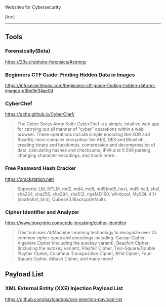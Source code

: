 Websites for Cybersecurity

[toc]

<hr>

## Tools
### Forensically(Beta)
https://29a.ch/photo-forensics/#strings

### Beginners CTF Guide: Finding Hidden Data in Images
https://infosecwriteups.com/beginners-ctf-guide-finding-hidden-data-in-images-e3be9e34ae0d

### CyberChef

https://gchq.github.io/CyberChef/

> The Cyber Swiss Army Knife CyberChef is a simple, intuitive web app for carrying out all manner of "cyber" operations within a web browser. These operations include simple encoding like XOR and Base64, more complex encryption like AES, DES and Blowfish, creating binary and hexdumps, compression and decompression of data, calculating hashes and checksums, IPv6 and X.509 parsing, changing character encodings, and much more.

### Free Password Hash Cracker
https://crackstation.net/

> Supports: LM, NTLM, md2, md4, md5, md5(md5_hex), md5-half, sha1, sha224, sha256, sha384, sha512, ripeMD160, whirlpool, MySQL 4.1+ (sha1(sha1_bin)), QubesV3.1BackupDefaults 

### Cipher Identifier and Analyzer
https://www.boxentriq.com/code-breaking/cipher-identifier

> This tool uses AI/Machine Learning technology to recognize over 25 common cipher types and encodings including: Caesar Cipher, Vigenère Cipher (including the autokey variant), Beaufort Cipher (including the autokey variant), Playfair Cipher, Two-Square/Double Playfair Cipher, Columnar Transposition Cipher, Bifid Cipher, Four-Square Cipher, Atbash Cipher, and many more! 


## Payload List
### XML External Entity (XXE) Injection Payload List
https://github.com/payloadbox/xxe-injection-payload-list
